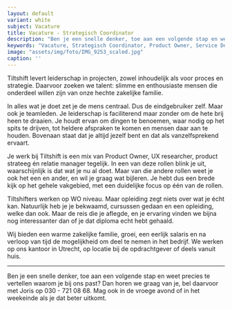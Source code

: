 ```yaml
---
layout: default
variant: white
subject: Vacature
title: Vacature - Strategisch Coordinator
description: "Ben je een snelle denker, toe aan een volgende stap en weet precies te vertellen waarom je bij ons past? Dan horen we graag van je!"
keywords: "Vacature, Strategisch Coordinator, Product Owner, Service Designer, UX Researcher, Product Strateeg, Relatie Manager"
image: "assets/img/foto/IMG_9253_scaled.jpg"
caption: ''
---
```

Tiltshift levert leiderschap in projecten, zowel inhoudelijk als voor proces en strategie. Daarvoor zoeken we talent: slimme en enthousiaste mensen die onderdeel willen zijn van onze hechte zakelijke familie. 

In alles wat je doet zet je de mens centraal. Dus de eindgebruiker zelf. Maar ook je teamleden. Je leiderschap is faciliterend maar zonder om de hete brij heen te draaien. Je houdt ervan om dingen te benoemen, waar nodig op het spits te drijven, tot heldere afspraken te komen en mensen daar aan te houden. Bovenaan staat dat je altijd jezelf bent en dat als vanzelfsprekend ervaart.

Je werk bij Tiltshift is een mix van Product Owner, UX researcher, product strateeg én relatie manager tegelijk. In een van deze rollen blink je uit, waarschijnlijk is dat wat je nu al doet. Maar van die andere rollen weet je ook het een en ander, en wil je graag wat bijleren. Je hebt dus een brede kijk op het gehele vakgebied, met een duidelijke focus op één van de rollen.

Tiltshifters werken op WO niveau. Maar opleiding zegt niets over wat je écht kan. Natuurlijk heb je je bekwaamd, cursussen gedaan en een opleiding, welke dan ook. Maar de reis die je aflegde, en je ervaring vinden we bijna nog interessanter dan of je dat diploma echt hebt gehaald. 

Wij bieden een warme zakelijke familie, groei, een eerlijk salaris en na verloop van tijd de mogelijkheid om deel te nemen in het bedrijf. We werken op ons kantoor in Utrecht, op locatie bij de opdrachtgever of deels vanuit huis. 

---


Ben je een snelle denker, toe aan een volgende stap en weet precies te vertellen waarom je bij ons past? Dan horen we graag van je, bel daarvoor met Joris op 030 - 721 08 68. Mag ook in de vroege avond of in het weekeinde als je dat beter uitkomt.
